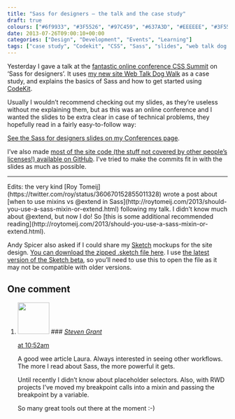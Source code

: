 ```yaml
---
title: "Sass for designers — the talk and the case study"
draft: true
colours: ["#6f9933", "#3F5526", "#97C459", "#637A3D", "#EEEEEE", "#3F5526", "#637A3D"]
date: 2013-07-26T09:00:10+00:00
categories: ["Design", "Development", "Events", "Learning"]
tags: ["case study", "Codekit", "CSS", "Sass", "slides", "web talk dog walk"]
---
```


Yesterday I gave a talk at the [fantastic online conference CSS Summit](http://environmentsforhumans.com/2013/css-summit/) on ‘Sass for designers’. It uses [my new site Web Talk Dog Walk](http://webtalkdogwalk.in/brighton/) as a case study, and explains the basics of Sass and how to get started using [CodeKit](http://incident57.com/codekit/).

Usually I wouldn’t recommend checking out my slides, as they’re useless without me explaining them, but as this was an online conference and I wanted the slides to be extra clear in case of technical problems, they hopefully read in a fairly easy-to-follow way:

[See the Sass for designers slides on my Conferences page](http://laurakalbag.wpengine.com/conferences/#post-3873).

I’ve also made [most of the site code (the stuff not covered by other people’s licenses!) available on GitHub](https://github.com/laurakalbag/webtalkdogwalk). I’ve tried to make the commits fit in with the slides as much as possible.

<hr/>
Edits: the very kind [Roy Tomeij](https://twitter.com/roy/status/360670152855011328) wrote a post about [when to use mixins vs @extend in Sass](http://roytomeij.com/2013/should-you-use-a-sass-mixin-or-extend.html) following my talk. I didn’t know much about @extend, but now I do! So [this is some additional recommended reading](http://roytomeij.com/2013/should-you-use-a-sass-mixin-or-extend.html).

Andy Spicer also asked if I could share my [Sketch](http://www.bohemiancoding.com/sketch/) mockups for the site design. [You can download the zipped .sketch file here](https://www.dropbox.com/s/13tfiy8xzworplz/Web%20talk%20dog%20walk%20mockup.zip). I use [the latest version of the Sketch beta](http://www.bohemiancoding.com/sketch/beta/), so you’ll need to use this to open the file as it may not be compatible with older versions.

## One comment

<ol class="commentlist">
	<li class="comment even thread-even depth-1" id="li-comment-566">
			<div class="comment-author vcard">
			<img alt='' src='https://secure.gravatar.com/avatar/32f64168571caa3020b81676974a70f0?s=72&amp;d=mm&amp;r=g' srcset='https://secure.gravatar.com/avatar/32f64168571caa3020b81676974a70f0?s=144&amp;d=mm&amp;r=g 2x' class='avatar avatar-72 photo' height='72' width='72' />
### <cite class="fn"><a href='http://digitalevangelist.net' rel='external nofollow' class='url'>Steven Grant</a></cite>
		</div>
		<aside class="comment-meta commentmetadata"><p><a href="#comment-566"><time datetime="2013-07-26T10:52:30+00:00" pubdate class="published">
		 at <span class="hours">10:52am</span></time></a></p>
	</aside>
	<div class="comment-entry">
		A good wee article Laura. Always interested in seeing other workflows. The more I read about Sass, the more powerful it gets. 

Until recently I didn’t know about placeholder selectors. Also, with RWD projects I’ve moved my breakpoint calls into a mixin and passing the breakpoint by a variable.

So many great tools out there at the moment :-)
	</div>
</li>
</ol>
